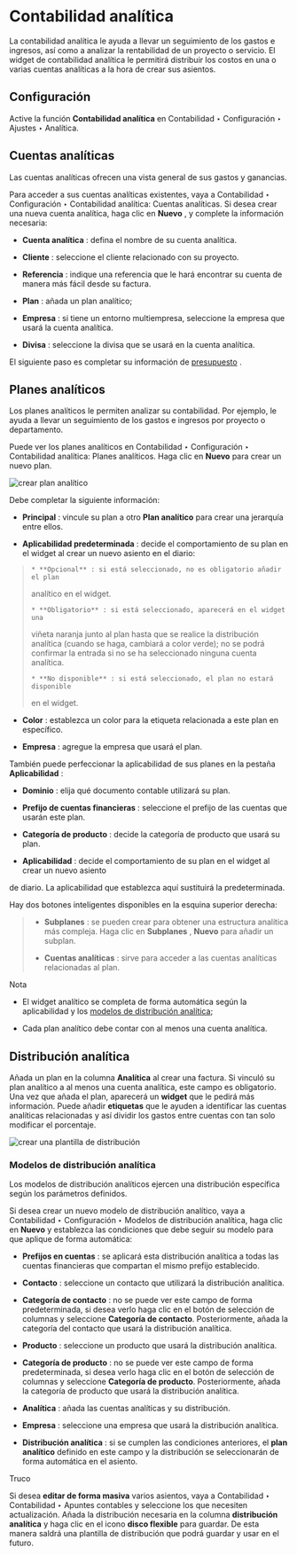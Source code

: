# Contabilidad analítica

La contabilidad analítica le ayuda a llevar un seguimiento de los gastos e
ingresos, así como a analizar la rentabilidad de un proyecto o servicio. El
widget de contabilidad analítica le permitirá distribuir los costos en una o
varias cuentas analíticas a la hora de crear sus asientos.

## Configuración

Active la función **Contabilidad analítica** en Contabilidad ‣ Configuración ‣
Ajustes ‣ Analítica.

## Cuentas analíticas

Las cuentas analíticas ofrecen una vista general de sus gastos y ganancias.

Para acceder a sus cuentas analíticas existentes, vaya a Contabilidad ‣
Configuración ‣ Contabilidad analítica: Cuentas analíticas. Si desea crear una
nueva cuenta analítica, haga clic en **Nuevo** , y complete la información
necesaria:

  * **Cuenta analítica** : defina el nombre de su cuenta analítica.

  * **Cliente** : seleccione el cliente relacionado con su proyecto.

  * **Referencia** : indique una referencia que le hará encontrar su cuenta de manera más fácil desde su factura.

  * **Plan** : añada un plan analítico;

  * **Empresa** : si tiene un entorno multiempresa, seleccione la empresa que usará la cuenta analítica.

  * **Divisa** : seleccione la divisa que se usará en la cuenta analítica.

El siguiente paso es completar su información de [presupuesto](budget) .

## Planes analíticos

Los planes analíticos le permiten analizar su contabilidad. Por ejemplo, le
ayuda a llevar un seguimiento de los gastos e ingresos por proyecto o
departamento.

Puede ver los planes analíticos en Contabilidad ‣ Configuración ‣ Contabilidad
analítica: Planes analíticos. Haga clic en **Nuevo** para crear un nuevo plan.

![crear plan analítico](../../../../_images/analytic_plans.png)

Debe completar la siguiente información:

  * **Principal** : vincule su plan a otro **Plan analítico** para crear una jerarquía entre ellos.

  * **Aplicabilidad predeterminada** : decide el comportamiento de su plan en el widget al crear un nuevo asiento en el diario:

>     * **Opcional** : si está seleccionado, no es obligatorio añadir el plan
> analítico en el widget.
>
>     * **Obligatorio** : si está seleccionado, aparecerá en el widget una
> viñeta naranja junto al plan hasta que se realice la distribución analítica
> (cuando se haga, cambiará a color verde); no se podrá confirmar la entrada
> si no se ha seleccionado ninguna cuenta analítica.
>
>     * **No disponible** : si está seleccionado, el plan no estará disponible
> en el widget.

  * **Color** : establezca un color para la etiqueta relacionada a este plan en específico.

  * **Empresa** : agregue la empresa que usará el plan.

También puede perfeccionar la aplicabilidad de sus planes en la pestaña
**Aplicabilidad** :

  * **Dominio** : elija qué documento contable utilizará su plan.

  * **Prefijo de cuentas financieras** : seleccione el prefijo de las cuentas que usarán este plan.

  * **Categoría de producto** : decide la categoría de producto que usará su plan.

  * **Aplicabilidad** : decide el comportamiento de su plan en el widget al crear un nuevo asiento
    

de diario. La aplicabilidad que establezca aquí sustituirá la predeterminada.

Hay dos botones inteligentes disponibles en la esquina superior derecha:

>   * **Subplanes** : se pueden crear para obtener una estructura analítica
> más compleja. Haga clic en **Subplanes** , **Nuevo** para añadir un subplan.
>
>   * **Cuentas analíticas** : sirve para acceder a las cuentas analíticas
> relacionadas al plan.
>
>

<div class="alert alert-primary">
<p class="alert-title">
Nota</p><ul>
<li><p>El widget analítico se completa de forma automática según la aplicabilidad y los <a href="#analytic-distribution-models"><span class="std std-ref">modelos de distribución analítica</span></a>;</p></li>
<li><p>Cada plan analítico debe contar con al menos una cuenta analítica.</p></li>
</ul>
</div>

## Distribución analítica

Añada un plan en la columna **Analítica** al crear una factura. Si vinculó su
plan analítico a al menos una cuenta analítica, este campo es obligatorio. Una
vez que añada el plan, aparecerá un **widget** que le pedirá más información.
Puede añadir **etiquetas** que le ayuden a identificar las cuentas analíticas
relacionadas y así dividir los gastos entre cuentas con tan solo modificar el
porcentaje.

![crear una plantilla de
distribución](../../../../_images/analytic_distribution.png)

### Modelos de distribución analítica

Los modelos de distribución analíticos ejercen una distribución específica
según los parámetros definidos.

Si desea crear un nuevo modelo de distribución analítico, vaya a Contabilidad
‣ Configuración ‣ Modelos de distribución analítica, haga clic en **Nuevo** y
establezca las condiciones que debe seguir su modelo para que aplique de forma
automática:

  * **Prefijos en cuentas** : se aplicará esta distribución analítica a todas las cuentas financieras que compartan el mismo prefijo establecido.

  * **Contacto** : seleccione un contacto que utilizará la distribución analítica.

  * **Categoría de contacto** : no se puede ver este campo de forma predeterminada, si desea verlo haga clic en el botón de selección de columnas y seleccione **Categoría de contacto**. Posteriormente, añada la categoría del contacto que usará la distribución analítica.

  * **Producto** : seleccione un producto que usará la distribución analítica.

  * **Categoría de producto** : no se puede ver este campo de forma predeterminada, si desea verlo haga clic en el botón de selección de columnas y seleccione **Categoría de producto**. Posteriormente, añada la categoría de producto que usará la distribución analítica.

  * **Analítica** : añada las cuentas analíticas y su distribución.

  * **Empresa** : seleccione una empresa que usará la distribución analítica.

  * **Distribución analítica** : si se cumplen las condiciones anteriores, el **plan analítico** definido en este campo y la distribución se seleccionarán de forma automática en el asiento.

<div class="alert alert-info">
<p class="alert-title">
Truco</p><p>Si desea <b>editar de forma masiva</b> varios asientos, vaya a Contabilidad ‣ Contabilidad ‣ Apuntes contables y seleccione los que necesiten actualización. Añada la distribución necesaria en la columna <b>distribución analítica</b> y haga clic en el icono <b>disco flexible</b> para guardar. De esta manera saldrá una plantilla de distribución que podrá guardar y usar en el futuro.</p>
</div>

